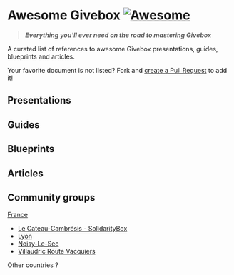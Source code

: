 # Awesome Givebox [![Awesome](https://cdn.rawgit.com/sindresorhus/awesome/d7305f38d29fed78fa85652e3a63e154dd8e8829/media/badge.svg)](https://github.com/sindresorhus/awesome)

> _**Everything you'll ever need on the road to mastering Givebox**_

A curated list of references to awesome Givebox presentations, guides, blueprints and articles. 

Your favorite document is not listed? Fork and [create a Pull Request](https://github.com/glenux/awesome-givebox/edit/master/README.md) to add it!

## Presentations

## Guides

## Blueprints

## Articles

## Community groups

[France](https://www.facebook.com/GiveboxFrance/)

* [Le Cateau-Cambrésis - SolidarityBox](https://www.facebook.com/Giveboxlecateau/)
* [Lyon](https://www.facebook.com/Givebox-LYON-291157047749989/)
* [Noisy-Le-Sec](https://www.facebook.com/GIVEBOXNOISYLESEC)
* [Villaudric Route Vacquiers](https://www.facebook.com/groups/giveboxvillaudric31/)

Other countries ?


